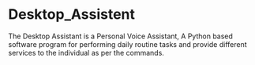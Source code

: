 # Desktop_Assistent

The Desktop Assistant is a Personal Voice Assistant, A Python based software program for performing daily routine tasks and provide different services to the individual as per the commands.
